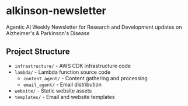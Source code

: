 # alkinson-newsletter
Agentic AI Weekly Newsletter for Research and Development updates on Alzheimer's &amp; Parkinson's Disease

## Project Structure
- `infrastructure/` - AWS CDK infrastructure code
- `lambda/` - Lambda function source code
  - `content_agent/` - Content gathering and processing
  - `email_agent/` - Email distribution
- `website/` - Static website assets
- `templates/` - Email and website templates
